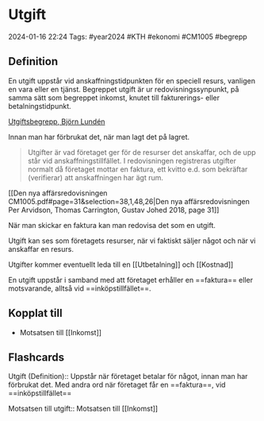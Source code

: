 # Utgift

2024-01-16 22:24
Tags: #year2024 #KTH #ekonomi #CM1005 #begrepp

## Definition

En utgift uppstår vid anskaffningstidpunkten för en speciell resurs, vanligen en vara eller en tjänst. Begreppet utgift är ur redovisningssynpunkt, på samma sätt som begreppet inkomst, knutet till fakturerings- eller betalningstidpunkt.

[Utgiftsbegrepp, Björn Lundén](https://www.bjornlunden.se/f%C3%B6retagande/utgiftsbegrepp__404)

Innan man har förbrukat det, när man lagt det på lagret.

> Utgifter är vad företaget ger för de resurser det anskaffar, och de upp står vid anskaffningstillfället. I redovisningen registreras utgifter normalt då företaget mottar en faktura, ett kvitto e.d. som bekräftar (verifierar) att anskaffningen har ägt rum.

[[Den nya affärsredovisningen CM1005.pdf#page=31&selection=38,1,48,26|Den nya affärsredovisningen Per Arvidson, Thomas Carrington, Gustav Johed 2018, page 31]]

När man skickar en faktura kan man redovisa det som en utgift.

Utgift kan ses som företagets resurser, när vi faktiskt säljer något och när vi anskaffar en resurs.

Utgifter kommer eventuellt leda till en [[Utbetalning]] och [[Kostnad]]

En utgift uppstår i samband med att företaget erhåller en ==faktura== eller motsvarande, alltså vid ==inköpstillfället==.

## Kopplat till

- Motsatsen till [[Inkomst]]

## Flashcards

Utgift (Definition):: Uppstår när företaget betalar för något, innan man har förbrukat det. Med andra ord när företaget får en ==faktura==, vid ==inköpstillfället==
<!--SR:!2024-02-17,17,250!2024-02-04,5,230-->

Motsatsen till utgift:: Motsatsen till [[Inkomst]]
<!--SR:!2024-02-16,18,268!2024-02-17,18,268-->
